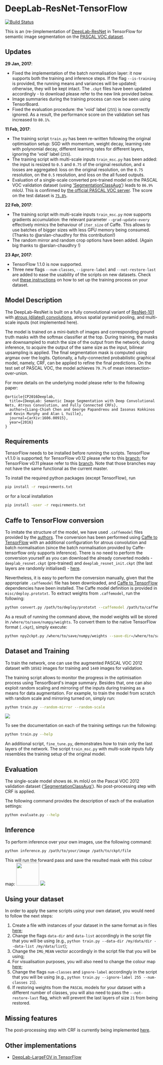 # DeepLab-ResNet-TensorFlow

[![Build Status](https://travis-ci.org/DrSleep/tensorflow-deeplab-resnet.svg?branch=master)](https://travis-ci.org/DrSleep/tensorflow-deeplab-resnet)

This is an (re-)implementation of [DeepLab-ResNet](http://liangchiehchen.com/projects/DeepLabv2_resnet.html) in TensorFlow for semantic image segmentation on the [PASCAL VOC dataset](http://host.robots.ox.ac.uk/pascal/VOC/).

## Updates

**29 Jan, 2017**:
* Fixed the implementation of the batch normalisation layer: it now supports both the training and inference steps. If the flag `--is-training` is provided, the running means and variances will be updated; otherwise, they will be kept intact. The `.ckpt` files have been updated accordingly - to download please refer to the new link provided below.
* Image summaries during the training process can now be seen using TensorBoard.
* Fixed the evaluation procedure: the 'void' label (<code>255</code>) is now correctly ignored. As a result, the performance score on the validation set has increased to <code>80.1%</code>.

**11 Feb, 2017**:
* The training script `train.py` has been re-written following the original optimisation setup: SGD with momentum, weight decay, learning rate with polynomial decay, different learning rates for different layers, ignoring the 'void' label (<code>255</code>).
* The training script with multi-scale inputs `train_msc.py` has been added: the input is resized to <code>0.5</code> and <code>0.75</code> of the original resolution, and <code>4</code> losses are aggregated: loss on the original resolution, on the <code>0.75</code> resolution, on the <code>0.5</code> resolution, and loss on the all fused outputs.
* Evaluation of a single-scale converted pre-trained model on the PASCAL VOC validation dataset (using ['SegmentationClassAug'](https://www.dropbox.com/s/oeu149j8qtbs1x0/SegmentationClassAug.zip?dl=0)) leads to <code>86.9%</code> mIoU. This is confirmed by [the official PASCAL VOC server](http://host.robots.ox.ac.uk/anonymous/FIQPRH.html). The score on the test dataset is [<code>75.8%</code>](http://host.robots.ox.ac.uk/anonymous/EPBIGU.html).

**22 Feb, 2017**:
* The training script with multi-scale inputs `train_msc.py` now supports gradients accumulation: the relevant parameter `--grad-update-every` effectively mimics the behaviour of `iter_size` of Caffe. This allows to use batches of bigger sizes with less GPU memory being consumed. (Thanks to @arslan-chaudhry for this contribution!)
* The random mirror and random crop options have been added. (Again big thanks to @arslan-chaudhry !)

**23 Apr, 2017**:
* TensorFlow 1.1.0 is now supported.
* Three new flags `--num-classes`, `--ignore-label` and `--not-restore-last` are added to ease the usability of the scripts on new datasets. Check out [these instructions](https://github.com/DrSleep/tensorflow-deeplab-resnet#using-your-dataset) on how to set up the training process on your dataset.

## Model Description

The DeepLab-ResNet is built on a fully convolutional variant of [ResNet-101](https://github.com/KaimingHe/deep-residual-networks) with [atrous (dilated) convolutions](https://github.com/fyu/dilation), atrous spatial pyramid pooling, and multi-scale inputs (not implemented here).

The model is trained on a mini-batch of images and corresponding ground truth masks with the softmax classifier at the top. During training, the masks are downsampled to match the size of the output from the network; during inference, to acquire the output of the same size as the input, bilinear upsampling is applied. The final segmentation mask is computed using argmax over the logits.
Optionally, a fully-connected probabilistic graphical model, namely, CRF, can be applied to refine the final predictions.
On the test set of PASCAL VOC, the model achieves <code>79.7%</code> of mean intersection-over-union.

For more details on the underlying model please refer to the following paper:


    @article{CP2016Deeplab,
      title={DeepLab: Semantic Image Segmentation with Deep Convolutional Nets, Atrous Convolution, and Fully Connected CRFs},
      author={Liang-Chieh Chen and George Papandreou and Iasonas Kokkinos and Kevin Murphy and Alan L Yuille},
      journal={arXiv:1606.00915},
      year={2016}
    }



## Requirements

TensorFlow needs to be installed before running the scripts.
TensorFlow v1.1.0 is supported; for TensorFlow v0.12 please refer to this [branch](https://github.com/DrSleep/tensorflow-deeplab-resnet/tree/tf-0.12); for TensorFlow v0.11 please refer to this [branch](https://github.com/DrSleep/tensorflow-deeplab-resnet/tree/tf-0.11). Note that those branches may not have the same functional as the current master. 

To install the required python packages (except TensorFlow), run
```bash
pip install -r requirements.txt
```
or for a local installation
```bash
pip install -user -r requirements.txt
```

## Caffe to TensorFlow conversion

To imitate the structure of the model, we have used `.caffemodel` files provided by the [authors](http://liangchiehchen.com/projects/DeepLabv2_resnet.html). The conversion has been performed using [Caffe to TensorFlow](https://github.com/ethereon/caffe-tensorflow) with an additional configuration for atrous convolution and batch normalisation (since the batch normalisation provided by Caffe-tensorflow only supports inference). 
There is no need to perform the conversion yourself as you can download the already converted models - `deeplab_resnet.ckpt` (pre-trained) and `deeplab_resnet_init.ckpt` (the last layers are randomly initialised) - [here](https://drive.google.com/open?id=0B_rootXHuswsZ0E4Mjh1ZU5xZVU).

Nevertheless, it is easy to perform the conversion manually, given that the appropriate `.caffemodel` file has been downloaded, and [Caffe to TensorFlow](https://github.com/ethereon/caffe-tensorflow) dependencies have been installed. The Caffe model definition is provided in `misc/deploy.prototxt`. 
To extract weights from `.caffemodel`, run the following:
```bash
python convert.py /path/to/deploy/prototxt --caffemodel /path/to/caffemodel --data-output-path /where/to/save/numpy/weights
```
As a result of running the command above, the model weights will be stored in `/where/to/save/numpy/weights`. To convert them to the native TensorFlow format (`.ckpt`), simply execute:
```bash
python npy2ckpt.py /where/to/save/numpy/weights --save-dir=/where/to/save/ckpt/weights
```

## Dataset and Training

To train the network, one can use the augmented PASCAL VOC 2012 dataset with <code>10582</code> images for training and <code>1449</code> images for validation.

The training script allows to monitor the progress in the optimisation process using TensorBoard's image summary. Besides that, one can also exploit random scaling and mirroring of the inputs during training as a means for data augmentation. For example, to train the model from scratch with random scale and mirroring turned on, simply run:
```bash
python train.py --random-mirror --random-scale
```

<img src="images/summary.png"></img>

To see the documentation on each of the training settings run the following:

```bash
python train.py --help
```

An additional script, `fine_tune.py`, demonstrates how to train only the last layers of the network. The script `train_msc.py` with multi-scale inputs fully resembles the training setup of the original model. 


## Evaluation

The single-scale model shows <code>86.9%</code> mIoU on the Pascal VOC 2012 validation dataset (['SegmentationClassAug'](https://www.dropbox.com/s/oeu149j8qtbs1x0/SegmentationClassAug.zip?dl=0)). No post-processing step with CRF is applied.

The following command provides the description of each of the evaluation settings:
```bash
python evaluate.py --help
```

## Inference

To perform inference over your own images, use the following command:
```bash
python inference.py /path/to/your/image /path/to/ckpt/file
```
This will run the forward pass and save the resulted mask with this colour map:
<img src="images/colour_scheme.png" height="75"></img>
<img src="images/mask.png"></img>

## Using your dataset

In order to apply the same scripts using your own dataset, you would need to follow the next steps:
1. Create a file with instances of your dataset in the same format as in files [here](https://github.com/DrSleep/tensorflow-deeplab-resnet/tree/master/dataset);
2. Change the flags `data-dir` and `data-list` accordingly in the script file that you will be using (e.g., `python train.py --data-dir /my/data/dir --data-list /my/data/list`);
3. Change the `IMG_MEAN` vector accordingly in the script file that you will be using;
4. For visualisation purposes, you will also need to change the colour map [here](https://github.com/DrSleep/tensorflow-deeplab-resnet/blob/master/deeplab_resnet/utils.py);
5. Change the flags `num-classes` and `ignore-label` accordingly in the script that you will be using (e.g., `python train.py --ignore-label 255 --num-classes 21`).
6. If restoring weights from the `PASCAL` models for your dataset with a different number of classes, you will also need to pass the `--not-restore-last` flag, which will prevent the last layers of size <code>21</code> from being restored.


## Missing features

The post-processing step with CRF is currently being implemented [here](https://github.com/DrSleep/tensorflow-deeplab-resnet/tree/crf).

    
## Other implementations
* [DeepLab-LargeFOV in TensorFlow](https://github.com/DrSleep/tensorflow-deeplab-lfov)
